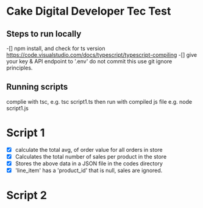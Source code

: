# Cake Digital Developer Tec Test

## Steps to run locally
-[] npm install, and check for ts version  https://code.visualstudio.com/docs/typescript/typescript-compiling
-[] give your key & API endpoint to '.env' do not commit this use git ignore principles.


## Running scripts
complie with tsc, 
e.g. tsc script1.ts
then run with compiled js file e.g. node script1.js

# Script 1

-[x] calculate the total avg, of order value for all orders in store
-[x] Calculates the total number of sales per product in the store
-[x] Stores the above data in a JSON file in the codes directory
-[x] 'line_item' has a 'product_id' that is null, sales are ignored. 

# Script 2 